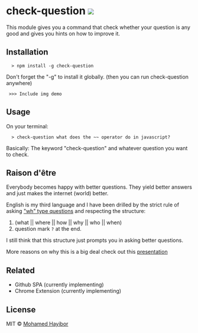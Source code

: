 # check-question ![](https://img.shields.io/badge/status-stable-green.svg)

This module gives you a command that check whether your question is any good and gives you hints on how to improve it.

## Installation
```
  > npm install -g check-question
```

Don't forget the "-g" to install it globally. (then you can run check-question anywhere)

` >>> Include img demo`

## Usage

On your terminal:

```
  > check-question what does the ~~ operator do in javascript?
```
Basically: The keyword "check-question" and whatever question you want to check.


## Raison d'être

Everybody becomes happy with better questions. They yield better answers and just makes the internet (world) better.

English is my third language and I have been drilled by the strict rule of asking ["wh" type questions](https://en.wikipedia.org/wiki/Question#wh) and respecting the structure:

1. (what || where || how || why || who || when)
2. question mark `?` at the end.

I still think that this structure just prompts you in asking better questions.

More reasons on why this is a big deal check out this [presentation](http://slides.com/mohamedhayibor/mckinsey-hackathon/fullscreen)

## Related
- Github SPA (currently implementing)
- Chrome Extension (currently implementing)

## License
MIT © [Mohamed Hayibor](https://github.com/mohamedhayibor)
